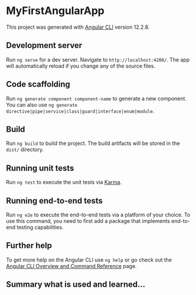 # MyFirstAngularApp

This project was generated with [Angular CLI](https://github.com/angular/angular-cli) version 12.2.8.

## Development server

Run `ng serve` for a dev server. Navigate to `http://localhost:4200/`. The app will automatically reload if you change any of the source files.

## Code scaffolding

Run `ng generate component component-name` to generate a new component. You can also use `ng generate directive|pipe|service|class|guard|interface|enum|module`.

## Build

Run `ng build` to build the project. The build artifacts will be stored in the `dist/` directory.

## Running unit tests

Run `ng test` to execute the unit tests via [Karma](https://karma-runner.github.io).

## Running end-to-end tests

Run `ng e2e` to execute the end-to-end tests via a platform of your choice. To use this command, you need to first add a package that implements end-to-end testing capabilities.

## Further help

To get more help on the Angular CLI use `ng help` or go check out the [Angular CLI Overview and Command Reference](https://angular.io/cli) page.



## Summary what is used and learned...

<!-- 

--Create Project--
You created the initial application structure using the Angular CLI.
You learned that Angular components display data.
You used the double curly braces of interpolation to display the application title.

--The Hero Editor--
You used the CLI to create a second HeroesComponent.
You displayed the HeroesComponent by adding it to the AppComponent shell.
You applied the UppercasePipe to format the name.
You used two-way data binding with the ngModel directive.
You learned about the AppModule.
You imported the FormsModule in the AppModule so that Angular would recognize and apply the ngModel directive.
You learned the importance of declaring components in the AppModule and appreciated that the CLI declared it for you.

--Display a list--
The Tour of Heroes application displays a list of heroes with a detail view.
The user can select a hero and see that hero's details.
You used *ngFor to display a list.
You used *ngIf to conditionally include or exclude a block of HTML.
You can toggle a CSS style class with a class binding.

--Create a feature--
You created a separate, reusable HeroDetailComponent.
You used a property binding to give the parent HeroesComponent control over the child HeroDetailComponent.
You used the @Input decorator to make the hero property available for binding by the external HeroesComponent.

--Add Service--
You refactored data access to the HeroService class.
You registered the HeroService as the provider of its service at the root level so that it can be injected anywhere in the application.
You used Angular Dependency Injection to inject it into a component.
You gave the HeroService get data method an asynchronous signature.
You discovered Observable and the RxJS Observable library.
You used RxJS of() to return an observable of mock heroes (Observable<Hero[]>).
The component's ngOnInit lifecycle hook calls the HeroService method, not the constructor.
You created a MessageService for loosely-coupled communication between classes.
The HeroService injected into a component is created with another injected service, MessageService.


--Add Navigation--
You added the Angular router to navigate among different components.
You turned the AppComponent into a navigation shell with <a> links and a <router-outlet>.
You configured the router in an AppRoutingModule
You defined routes, a redirect route, and a parameterized route.
You used the routerLink directive in anchor elements.
You refactored a tightly-coupled master/detail view into a routed detail view.
You used router link parameters to navigate to the detail view of a user-selected hero.
You shared the HeroService among multiple components.
 -->
